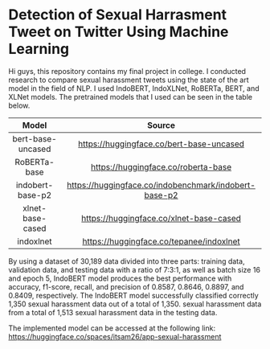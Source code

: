 # Detection of Sexual Harrasment Tweet on Twitter Using Machine Learning
Hi guys, this repository contains my final project in college. I conducted research to compare sexual harassment tweets using the state of the art model in the field of NLP. I used IndoBERT, IndoXLNet, RoBERTa, BERT, and XLNet models. The pretrained models that I used can be seen in the table below.

|        Model        |                         Source                          |
| :-----------------: | :-----------------------------------------------------: | 
|  bert-base-uncased  |         https://huggingface.co/bert-base-uncased        |  
|    RoBERTa-base     |           https://huggingface.co/roberta-base           |     
|  indobert-base-p2   |  https://huggingface.co/indobenchmark/indobert-base-p2  | 
|  xlnet-base-cased   |          https://huggingface.co/xlnet-base-cased        | 
|     indoxlnet       |          https://huggingface.co/tepanee/indoxlnet       | 


By using a dataset of 30,189 data divided into three parts: training data, validation data, and testing data with a ratio of 7:3:1, as well as batch size 16 and epoch 5, IndoBERT model produces the best performance with accuracy, f1-score, recall, and precision of 0.8587, 0.8646, 0.8897, and 0.8409, respectively. The IndoBERT model successfully classified correctly 1,350 sexual harassment data out of a total of 1,350. sexual harassment data from a total of 1,513 sexual harassment data in the testing data.

The implemented model can be accessed at the following link:
https://huggingface.co/spaces/itsam26/app-sexual-harassment